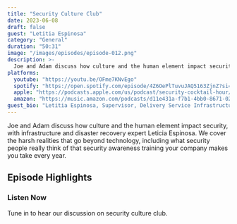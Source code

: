```yaml
---
title: "Security Culture Club"
date: 2023-06-08
draft: false
guest: "Letitia Espinosa"
category: "General"
duration: "50:31"
image: "/images/episodes/episode-012.png"
description: >-
  Joe and Adam discuss how culture and the human element impact security, with infrastructure and disaster recovery expert Leticia Espinosa. We cover the harsh realities that go beyond technology, including what security people really think of that security awareness training your company makes you take every year.
platforms:
  youtube: "https://youtu.be/OFme7KNvEgo"
  spotify: "https://open.spotify.com/episode/4Z6OePlTuvuJAQ5163ZjnZ?si=b24642e77a76497b"
  apple: "https://podcasts.apple.com/us/podcast/security-cocktail-hour/id1679376200?i=1000616147859"
  amazon: "https://music.amazon.com/podcasts/d11e431a-f7b1-4bb0-8671-024afce9ade6/security-cocktail-hour"
guest_bio: "Letitia Espinosa, Supervisor, Delivery Service Infrastructure & Continuity/Shearman & Sterling"
---
```


Joe and Adam discuss how culture and the human element impact security, with infrastructure and disaster recovery expert Leticia Espinosa. We cover the harsh realities that go beyond technology, including what security people really think of that security awareness training your company makes you take every year.

## Episode Highlights

### Listen Now

Tune in to hear our discussion on security culture club.